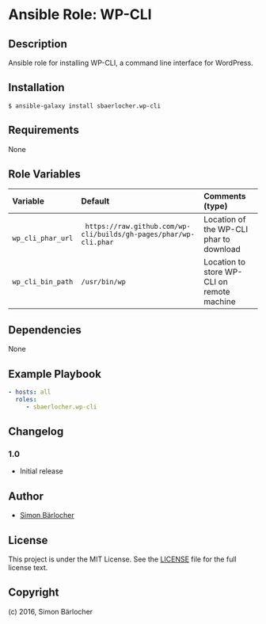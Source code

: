 # Ansible Role: WP-CLI

## Description

Ansible role for installing WP-CLI, a command line interface for WordPress.

## Installation

```
$ ansible-galaxy install sbaerlocher.wp-cli
```

## Requirements

None

## Role Variables

| Variable             | Default     | Comments (type)                                   |
| :---                 | :---        | :---                                              |
| ``` wp_cli_phar_url```| ``` https://raw.github.com/wp-cli/builds/gh-pages/phar/wp-cli.phar``` | Location of the WP-CLI phar to download |
| ```wp_cli_bin_path``` | ```/usr/bin/wp``` | Location to store WP-CLI on remote machine |

## Dependencies

None

## Example Playbook

```yml
- hosts: all
  roles:
     - sbaerlocher.wp-cli
```

## Changelog

### 1.0

* Initial release

## Author

* [Simon Bärlocher](https://sbaerlocher.ch)
 
## License

This project is under the MIT License. See the [LICENSE](https://sbaerlo.ch/licence) file for the full license text.

## Copyright

(c) 2016, Simon Bärlocher